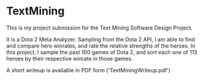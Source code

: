 # TextMining

This is my project submission for the Text Mining Software Design Project.

It is a Dota 2 Meta Analyzer. Sampling from the Dota 2 API, I am able to find and compare hero winrates, and rate the relative strengths of the heroes. In this project, I sample the past 100 games of Dota 2, and sort each one of 113 heroes by their respective winrate in those games.

A short writeup is available in PDF form ('TextMiningWriteup.pdf')
